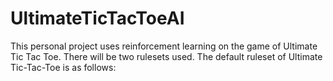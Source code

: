 # UltimateTicTacToeAI

This personal project uses reinforcement learning on the game of Ultimate Tic Tac Toe. There will be two rulesets used. The default ruleset of Ultimate Tic-Tac-Toe is as follows:
